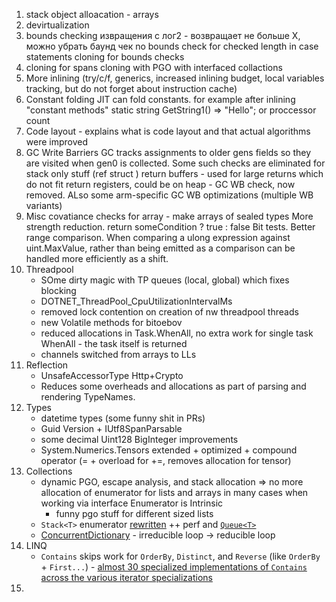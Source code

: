 1. stack object alloacation - arrays
2. devirtualization 
3. bounds checking
   извращения с лог2 - возвращает не больше Х, можно убрать баунд чек
   no bounds check for checked length in case statements
   cloning for bounds checks
4. cloning 
    for spans
    cloning with PGO with interfaced collactions
5. More inlining (try/c/f, generics, increased inlining budget, local variables tracking, but do not forget about instruction cache)
6. Constant folding
      JIT can fold constants. for example after inlining "constant methods"  static string GetString1() => "Hello"; or proccessor count
7. Code layout - explains what is code layout and that actual algorithms were improved
8. GC Write Barriers
    GC tracks assignments to older gens fields so they are visited when gen0 is collected. Some such checks are eliminated for stack only stuff (ref struct ) 
    return buffers - used for large returns which do not fit return registers, could be on heap - GC WB check, now removed. ALso some arm-specific GC WB optimizations (multiple WB variants)
9. Misc 
    covatiance checks for array - make arrays of sealed types
    More strength reduction.
    return someCondition ? true : false
    Bit tests.
    Better range comparison. When comparing a ulong expression against uint.MaxValue, rather than being emitted as a comparison can be handled more efficiently as a shift.
10. Threadpool
     - SOme dirty magic with TP queues (local, global) which fixes blocking
     - DOTNET_ThreadPool_CpuUtilizationIntervalMs
     - removed lock contention on creation of nw threadpool threads
     - new Volatile methods for bitoebov
     - reduced allocations in Task.WhenAll, no extra work for single task WhenAll - the task itself is returned
     - channels switched from arrays to LLs
11. Reflection 
    - UnsafeAccessorType Http+Crypto 
    - Reduces some overheads and allocations as part of parsing and rendering TypeNames.
12. Types
     - datetime types (some funny shit in PRs)
     - Guid Version + IUtf8SpanParsable
     - some decimal Uint128 BigInteger improvements 
     - System.Numerics.Tensors extended + optimized + compound operator (= + overload for +=, removes allocation for tensor)
13. Collections
    - dynamic PGO, escape analysis, and stack allocation => no more allocation of enumerator for lists and arrays in many cases when working via interface
      Enumerator is Intrinsic
      + funny pgo stuff for different sized lists
    - `Stack<T>` enumerator [rewritten](https://github.com/dotnet/runtime/pull/117328) ++ perf and [`Queue<T>`](https://github.com/dotnet/runtime/pull/117341)
    - [ConcurrentDictionary](https://github.com/dotnet/runtime/pull/116949) -  irreducible loop -> reducible loop
14. LINQ
    - `Contains` skips work for `OrderBy`, `Distinct`, and `Reverse` (like `OrderBy` + `First...`) - [almost 30 specialized implementations of `Contains` across the various iterator specializations](https://github.com/dotnet/runtime/pull/112684)
15.    
